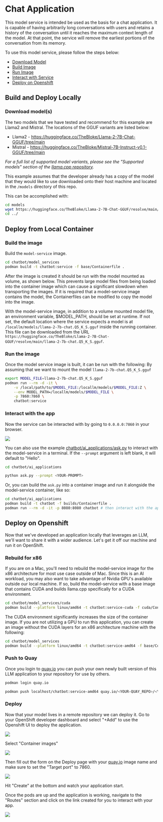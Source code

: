 # Chat Application

This model service is intended be used as the basis for a chat application. It is capable of having arbitrarily long conversations
with users and retains a history of the conversation until it reaches the maximum context length of the model.
At that point, the service will remove the earliest portions of the conversation from its memory.

To use this model service, please follow the steps below:

* [Download Model](#download-models)
* [Build Image](#build-the-image)
* [Run Image](#run-the-image)
* [Interact with Service](#interact-with-the-app)
* [Deploy on Openshift](#deploy-on-openshift)

## Build and Deploy Locally

### Download model(s)

The two models that we have tested and recommend for this example are Llama2 and Mistral. The locations of the GGUF variants
are listed below:

* Llama2 - https://huggingface.co/TheBloke/Llama-2-7B-Chat-GGUF/tree/main
* Mistral - https://huggingface.co/TheBloke/Mistral-7B-Instruct-v0.1-GGUF/tree/main

_For a full list of supported model variants, please see the "Supported models" section of the
[llama.cpp repository](https://github.com/ggerganov/llama.cpp?tab=readme-ov-file#description)._

This example assumes that the developer already has a copy of the model that they would like to use downloaded onto their host machine and located in the `/models` directory of this repo. 

This can be accomplished with:

```bash
cd models
wget https://huggingface.co/TheBloke/Llama-2-7B-Chat-GGUF/resolve/main/llama-2-7b-chat.Q5_K_S.gguf
cd ../
```

## Deploy from Local Container

### Build the image

Build the `model-service` image.

```bash
cd chatbot/model_services
podman build -t chatbot:service -f base/Containerfile .
```

After the image is created it should be run with the model mounted as volume, as shown below.
This prevents large model files from being loaded into the container image which can cause a significant slowdown
when transporting the images. If it is required that a model-service image contains the model,
the Containerfiles can be modified to copy the model into the image.

With the model-service image, in addition to a volume mounted model file, an environment variable, $MODEL_PATH,
should be set at runtime. If not set, the default location where the service expects a model is at 
`/locallm/models/llama-2-7b-chat.Q5_K_S.gguf` inside the running container. This file can be downloaded from the URL
`https://huggingface.co/TheBloke/Llama-2-7B-Chat-GGUF/resolve/main/llama-2-7b-chat.Q5_K_S.gguf`.

### Run the image

Once the model service image is built, it can be run with the following:
By assuming that we want to mount the model `llama-2-7b-chat.Q5_K_S.gguf`

```bash
export MODEL_FILE=llama-2-7b-chat.Q5_K_S.gguf
podman run --rm -d -it \
    -v /local/path/to/$MODEL_FILE:/locallm/models/$MODEL_FILE:Z \
    --env MODEL_PATH=/locallm/models/$MODEL_FILE \
    -p 7860:7860 \
    chatbot:service
```

### Interact with the app

Now the service can be interacted with by going to `0.0.0.0:7860` in your browser.

![](/assets/app.png)


You can also use the example [chatbot/ai_applications/ask.py](ask.py) to interact with the model-service in a terminal.
If the `--prompt` argument is left blank, it will default to "Hello".

```bash
cd chatbot/ai_applications

python ask.py --prompt <YOUR-PROMPT>
```

Or, you can build the `ask.py` into a container image and run it alongside the model-service container, like so:

```bash
cd chatbot/ai_applications
podman build -t chatbot -f builds/Containerfile .
podman run --rm -d -it -p 8080:8080 chatbot # then interact with the application at 0.0.0.0:8080 in your browser
```

## Deploy on Openshift

Now that we've developed an application locally that leverages an LLM, we'll want to share it with a wider audience.
Let's get it off our machine and run it on OpenShift.

### Rebuild for x86

If you are on a Mac, you'll need to rebuild the model-service image for the x86 architecture for most use case outside of Mac.
Since this is an AI workload, you may also want to take advantage of Nvidia GPU's available outside our local machine.
If so, build the model-service with a base image that contains CUDA and builds llama.cpp specifically for a CUDA environment.

```bash
cd chatbot/model_services/cuda
podman build --platform linux/amd64 -t chatbot:service-cuda -f cuda/Containerfile .
```

The CUDA environment significantly increases the size of the container image.
If you are not utilizing a GPU to run this application, you can create an image
without the CUDA layers for an x86 architecture machine with the following:

```bash
cd chatbot/model_services
podman build --platform linux/amd64 -t chatbot:service-amd64 -f base/Containerfile .
```

### Push to Quay

Once you login to [quay.io](quay.io) you can push your own newly built version of this LLM application to your repository
for use by others.

```bash
podman login quay.io
```

```bash
podman push localhost/chatbot:service-amd64 quay.io/<YOUR-QUAY_REPO>/<YOUR_IMAGE_NAME:TAG>
```

### Deploy

Now that your model lives in a remote repository we can deploy it.
Go to your OpenShift developer dashboard and select "+Add" to use the Openshift UI to deploy the application.

![](/assets/add_image.png)

Select "Container images"

![](/assets/container_images.png)

Then fill out the form on the Deploy page with your [quay.io](quay.io) image name and make sure to set the "Target port" to 7860.

![](/assets/deploy.png)

Hit "Create" at the bottom and watch your application start.

Once the pods are up and the application is working, navigate to the "Routes" section and click on the link created for you
to interact with your app.

![](/assets/app.png)
